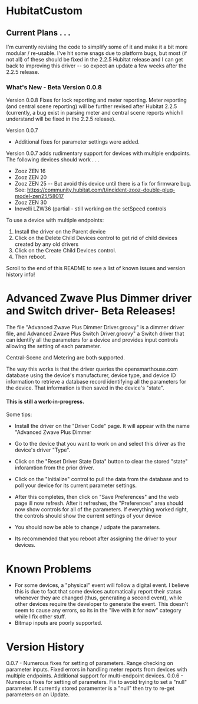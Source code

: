 # HubitatCustom

## Current Plans . . .
I'm currently revising the code to simplify some of it and make it a bit more modular / re-usable. I've hit some snags due to platform bugs, but most (if not all) of these should be fixed in the 2.2.5 Hubitat release and I can get back to improving this driver -- so expect an update a few weeks after the 2.2.5 release.

### What's New - Beta Version 0.0.8
Version 0.0.8
Fixes for lock reporting and meter reporting. Meter reporting (and central scene reporting) will be further revised after Hubitat 2.2.5 (currently, a bug exist in parsing meter and central scene reports which I understand will be fixed in the 2.2.5 release).

Version 0.0.7
- Additional fixes for parameter settings were added.

Version 0.0.7 adds rudimentary support for devices with multiple endpoints.  The following devices should work . . .
* Zooz ZEN 16
* Zooz ZEN 20 
* Zooz ZEN 25 -- But avoid this device until there is a fix for firmware bug. See: https://community.hubitat.com/t/incident-zooz-double-plug-model-zen25/58017
* Zooz ZEN 30
* Inovelli LZW36 (partial - still working on the setSpeed controls

To use a device with multiple endpoints:
1. Install the driver on the Parent device
2. Click on the Delete Child Devices control to get rid of child devices created by any old drivers
3. Click on the Create Child Devices control. 
4. Then reboot.


Scroll to the end of this README to see a list of known issues and version history info!

# Advanced Zwave Plus Dimmer driver  and Switch driver- Beta Releases!

The file "Advanced Zwave Plus Dimmer Driver.groovy" is a dimmer driver file, and Advanced Zwave Plus Switch Driver.groovy" a Switch driver that can identify all the parameters for a device and provides input controls allowing the setting of each parameter.

Central-Scene and Metering are both supported.

The way this works is that the driver queries the opensmarthouse.com database using the device's manufacturer, device type, and device ID information to retrieve a database record identifying all the parameters for the device. That information is then saved in the device's "state".

#### This is still a work-in-progress. 

Some tips:
* Install the driver on the "Driver Code" page. It will appear with the name "Advanced Zwave Plus Dimmer
* Go to the device that you want to work on and select this driver as the device's driver "Type".
* Click on the "Reset Driver State Data" button to clear the stored "state" inforamtion from the prior driver.
* Click on the "Initialize" control to pull the data from the database and to poll your device for its current parameter settings.
* After this completes, then click on "Save Preferences" and the web page ill now refresh. After it refreshes, the "Preferences" area should now show controls for all of the parameters.  If everything worked right, the controls should show the current settings of your device
* You should now be able to change / udpate the parameters.

* Its recommended that you reboot after assigning the driver to your devices.

# Known Problems
* For some devices, a "physical" event will follow a digital event. I believe this is due to fact that some devices automatically report their status whenever they are changed (thus, generating a second event), while other devices require the developer to generate the event.  This doesn't seem to cause any errors, so its in the "live with it for now" category while I fix other stuff.
* Bitmap inputs are poorly supported.

# Version History
0.0.7 - Numerous fixes for setting of parameters. Range checking on parameter inputs. Fixed errors in handling meter reports from devices with multiple endpoints. Additional support for multi-endpoint devices.
0.0.6 - Numerous fixes for setting of parameters. Fix to avoid trying to set a "null" parameter. If currently stored paramenter is a "null" then try to re-get parameters on an Update.


